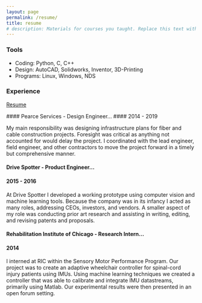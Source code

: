 ```yaml
---
layout: page
permalink: /resume/
title: resume
# description: Materials for courses you taught. Replace this text with your description.
---
```

### Tools

* Coding: Python, C, C++
* Design: AutoCAD, Solidworks, Inventor, 3D-Printing
* Programs: Linux, Windows, NDS

### Experience
<p>
  <a href=""></a><div class=""></div>
  <a href="/assets/pdf/resume_hay_alexander.pdf"><div class="color-button">Resume</div></a>
</p>
#### Pearce Services - Design Engineer...
#### <su>2014 - 2019</su>

My main responsibility was designing infrastructure plans for fiber and cable construction projects. Foresight was critical as anything not accounted for would delay the project. I coordinated with the lead engineer, field engineer, and other contractors to move the project forward in a timely but comprehensive manner.

#### Drive Spotter - Product Engineer...
#### <su>2015 - 2016</su>

At Drive Spotter I developed a working prototype using computer vision and machine learning tools.
Because the company was in its infancy I acted as many roles, addressing CEOs, investors, and
vendors. A smaller aspect of my role was conducting prior art research and assisting in writing, editing, and revising patents and proposals.

#### Rehabilitation Institute of Chicago - Research Intern...
#### <su>2014</su>

I interned at RIC within the Sensory Motor Performance Program. Our project was to create an adaptive wheelchair controller for spinal-cord injury patients using IMUs. Using machine learning techniques we created a controller that was able to calibrate and integrate IMU datastreams, primarily using Matlab. Our experimental results were then presented in an open forum setting.
